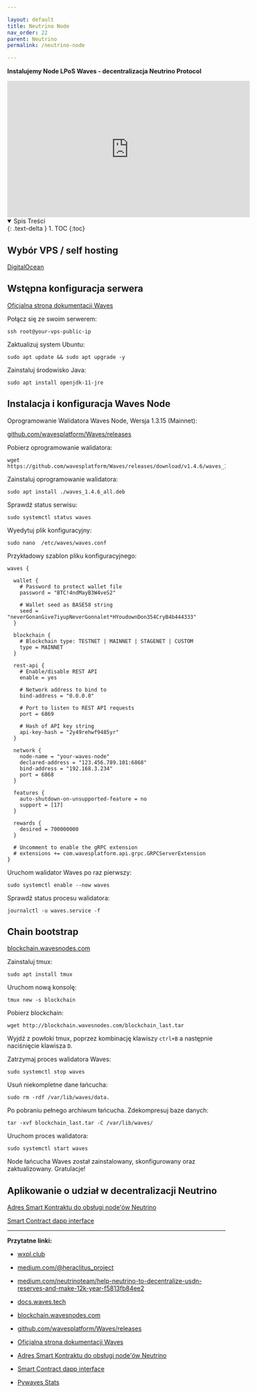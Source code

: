 ```yaml
---

layout: default
title: Neutrino Node
nav_order: 22
parent: Neutrino
permalink: /neutrino-node

---
```


**Instalujemy Node LPoS Waves - decentralizacja Neutrino Protocol**

<iframe width="560" height="315" src="https://www.youtube.com/embed/6G8QVI3uuDE" title="YouTube video player" frameborder="0" allow="accelerometer; autoplay; clipboard-write; encrypted-media; gyroscope; picture-in-picture" allowfullscreen></iframe>

<details open markdown="block">
  <summary>
    Spis Treści
  </summary>
  {: .text-delta }
1. TOC
{:toc}
</details>

## Wybór VPS / self hosting

[DigitalOcean](https://digitalocean.com)

## Wstępna konfiguracja serwera

[Oficjalna strona dokumentacji Waves](https://docs.waves.tech/en/)

Połącz się ze swoim serwerem:

```
ssh root@your-vps-public-ip
```

Zaktualizuj system Ubuntu:

```
sudo apt update && sudo apt upgrade -y
```

Zainstaluj środowisko Java:

```
sudo apt install openjdk-11-jre
```

## Instalacja i konfiguracja Waves Node

Oprogramowanie Walidatora Waves Node, Wersja 1.3.15 (Mainnet):

[github.com/wavesplatform/Waves/releases](https://github.com/wavesplatform/Waves/releases)

Pobierz oprogramowanie walidatora:

```
wget https://github.com/wavesplatform/Waves/releases/download/v1.4.6/waves_1.4.6_all.deb
```

Zainstaluj oprogramowanie walidatora:

```
sudo apt install ./waves_1.4.6_all.deb
```

Sprawdź status serwisu:

```
sudo systemctl status waves
```

Wyedytuj plik konfiguracyjny:

```
sudo nano  /etc/waves/waves.conf
```

Przykładowy szablon pliku konfiguracyjnego:

```
waves {

  wallet {
    # Password to protect wallet file
    password = "BTC!4ndMayB3W4veS2"

    # Wallet seed as BASE58 string
    seed = "neverGonanGive7iyupNeverGonnalet*HYoudownDon354CryB4b444333"
  }

  blockchain {
    # Blockchain type: TESTNET | MAINNET | STAGENET | CUSTOM
    type = MAINNET
  }

  rest-api {
    # Enable/disable REST API
    enable = yes

    # Network address to bind to
    bind-address = "0.0.0.0"

    # Port to listen to REST API requests
    port = 6869

    # Hash of API key string
    api-key-hash = "2y49rehwf9485yr"
  }

  network {
    node-name = "your-waves-node"
    declared-address = "123.456.789.101:6868"
    bind-address = "192.168.3.234"
    port = 6868
  }

  features {
    auto-shutdown-on-unsupported-feature = no
    support = [17]
  }

  rewards {
    desired = 700000000
  }

  # Uncomment to enable the gRPC extension
  # extensions += com.wavesplatform.api.grpc.GRPCServerExtension
}
```

Uruchom walidator Waves po raz pierwszy:

```
sudo systemctl enable --now waves
```

Sprawdź status procesu walidatora:

```
journalctl -u waves.service -f
```

## Chain bootstrap

[blockchain.wavesnodes.com](http://blockchain.wavesnodes.com)

Zainstaluj tmux:

```
sudo apt install tmux
```

Uruchom nową konsolę:

```
tmux new -s blockchain
```

Pobierz blockchain:

```
wget http://blockchain.wavesnodes.com/blockchain_last.tar
```

Wyjdź z powłoki tmux, poprzez kombinację klawiszy `ctrl+B` a następnie naciśnięcie klawisza `D`.

Zatrzymaj proces walidatora Waves:

```
sudo systemctl stop waves
```

Usuń niekompletne dane łańcucha:

```
sudo rm -rdf /var/lib/waves/data.
```

Po pobraniu pełnego archiwum łańcucha. Zdekompresuj baze danych:

```
tar -xvf blockchain_last.tar -C /var/lib/waves/
```

Uruchom proces walidatora:

```
sudo systemctl start waves
```

Node łańcucha Waves został zainstalowany, skonfigurowany oraz zaktualizowany. Gratulacje!

## Aplikowanie o udział w decentralizacji Neutrino

[Adres Smart Kontraktu do obsługi node'ów Neutrino](https://wavesexplorer.com/address/3P9vKqQKjUdmpXAfiWau8krREYAY1Xr69pE/tx)

[Smart Contract dapp interface](https://waves-dapp.com/3P9vKqQKjUdmpXAfiWau8krREYAY1Xr69pE)

--- 

**Przytatne linki:**

* [wxpl.club](https://wxpl.club)

* [medium.com/@heraclitus_project](https://medium.com/@heraclitus_project)

* [medium.com/neutrinoteam/help-neutrino-to-decentralize-usdn-reserves-and-make-12k-year-f5813fb84ee2](https://medium.com/neutrinoteam/help-neutrino-to-decentralize-usdn-reserves-and-make-12k-year-f5813fb84ee2)

* [docs.waves.tech](https://docs.waves.tech)

* [blockchain.wavesnodes.com](http://blockchain.wavesnodes.com)

* [github.com/wavesplatform/Waves/releases](https://github.com/wavesplatform/Waves/releases)

* [Oficjalna strona dokumentacji Waves](https://docs.waves.tech/en/)

* [Adres Smart Kontraktu do obsługi node'ów Neutrino](https://wavesexplorer.com/address/3P9vKqQKjUdmpXAfiWau8krREYAY1Xr69pE/tx)

* [Smart Contract dapp interface](https://waves-dapp.com/3P9vKqQKjUdmpXAfiWau8krREYAY1Xr69pE)

* [Pywaves Stats](https://dev.pywaves.org/generators-monthly/)
